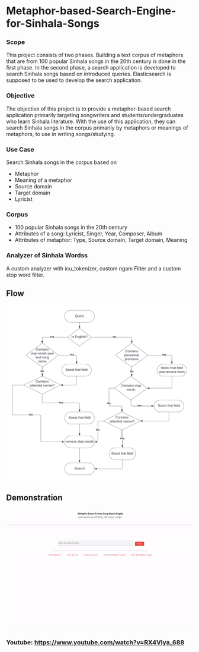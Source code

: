 # Metaphor-based-Search-Engine-for-Sinhala-Songs
### Scope
This project consists of two phases. Building a text corpus of metaphors that are from 100 popular Sinhala songs in the 20th century is done in the first phase. In the second phase, a search application is developed to search Sinhala songs based on introduced queries. Elasticsearch is supposed to be used to develop the search application.

### Objective
The objective of this project is to provide a metaphor-based search application primarily targeting songwriters and students/undergraduates who learn Sinhala literature. With the use of this application, they can search Sinhala songs in the corpus primarily by metaphors or meanings of metaphors, to use in writing songs/studying.

### Use Case
Search Sinhala songs in the corpus based on 
- Metaphor
- Meaning of a metaphor
- Source domain
- Target domain
- Lyricist

### Corpus
- 100 popular Sinhala songs in the 20th century
- Attributes of a song: Lyricist, Singer, Year, Composer, Album
- Attributes of metaphor: Type, Source domain, Target domain, Meaning

### Analyzer of Sinhala Wordss
A custom analyzer with icu_tokenizer, custom ngam Filter and a custom stop word filter.

## Flow
![plot](./resources/Flow.png)

## Demonstration
![](https://github.com/nuwanuom18/Metaphor-based-Search-Engine-for-Sinhala-Songs/blob/main/resources/demo.gif)
### Youtube: https://www.youtube.com/watch?v=RX4VIya_688
